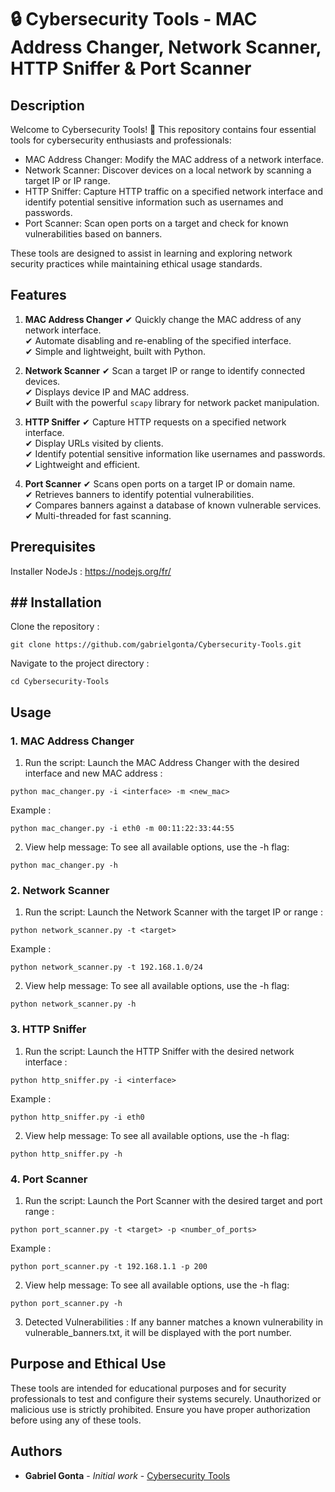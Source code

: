 # 🔒 Cybersecurity Tools - MAC Address Changer, Network Scanner, HTTP Sniffer & Port Scanner

## Description

Welcome to Cybersecurity Tools! 🎉
This repository contains four essential tools for cybersecurity enthusiasts and professionals:

- MAC Address Changer: Modify the MAC address of a network interface.
- Network Scanner: Discover devices on a local network by scanning a target IP or IP range.
- HTTP Sniffer: Capture HTTP traffic on a specified network interface and identify potential sensitive information such as usernames and passwords.
- Port Scanner: Scan open ports on a target and check for known vulnerabilities based on banners.

These tools are designed to assist in learning and exploring network security practices while maintaining ethical usage standards.

## Features

1. **MAC Address Changer**
✔ Quickly change the MAC address of any network interface.  
✔ Automate disabling and re-enabling of the specified interface.  
✔ Simple and lightweight, built with Python. 

2. **Network Scanner**
✔ Scan a target IP or range to identify connected devices.  
✔ Displays device IP and MAC address.  
✔ Built with the powerful `scapy` library for network packet manipulation.

3. **HTTP Sniffer**
✔ Capture HTTP requests on a specified network interface.  
✔ Display URLs visited by clients.  
✔ Identify potential sensitive information like usernames and passwords.  
✔ Lightweight and efficient.  

4. **Port Scanner**
✔ Scans open ports on a target IP or domain name.  
✔ Retrieves banners to identify potential vulnerabilities.  
✔ Compares banners against a database of known vulnerable services.  
✔ Multi-threaded for fast scanning.  

## Prerequisites
Installer NodeJs : https://nodejs.org/fr/

## ## Installation

Clone the repository :

```
git clone https://github.com/gabrielgonta/Cybersecurity-Tools.git
```

Navigate to the project directory :

```
cd Cybersecurity-Tools
```

## Usage

### 1. MAC Address Changer

1. Run the script:
Launch the MAC Address Changer with the desired interface and new MAC address :

```
python mac_changer.py -i <interface> -m <new_mac>
```

Example :

```
python mac_changer.py -i eth0 -m 00:11:22:33:44:55
```

2. View help message:
To see all available options, use the -h flag:

```
python mac_changer.py -h
```

### 2. Network Scanner

1. Run the script:
Launch the Network Scanner with the target IP or range :

```
python network_scanner.py -t <target>
```

Example :

```
python network_scanner.py -t 192.168.1.0/24
```

2. View help message:
To see all available options, use the -h flag:

```
python network_scanner.py -h
```

### 3. HTTP Sniffer

1. Run the script:
Launch the HTTP Sniffer with the desired network interface :

```
python http_sniffer.py -i <interface>
```

Example :

```
python http_sniffer.py -i eth0
```

2. View help message:
To see all available options, use the -h flag:

```
python http_sniffer.py -h
```

### 4. Port Scanner

1. Run the script:
Launch the Port Scanner with the desired target and port range :

```
python port_scanner.py -t <target> -p <number_of_ports>
```

Example :

```
python port_scanner.py -t 192.168.1.1 -p 200
```

2. View help message:
To see all available options, use the -h flag:

```
python port_scanner.py -h
```

3. Detected Vulnerabilities :
If any banner matches a known vulnerability in vulnerable_banners.txt, it will be displayed with the port number.

## Purpose and Ethical Use

These tools are intended for educational purposes and for security professionals to test and configure their systems securely. 
Unauthorized or malicious use is strictly prohibited. Ensure you have proper authorization before using any of these tools.

## Authors

* **Gabriel Gonta** - *Initial work* - [Cybersecurity Tools](https://github.com/gabrielgonta/Cybersecurity-Tools.git)